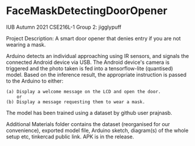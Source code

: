 # FaceMaskDetectingDoorOpener

IUB Autumn 2021 CSE216L-1
Group 2: jigglypuff

Project Description:  A smart door opener that denies entry if you are not wearing a mask.

Arduino detects an individual approaching using IR sensors, and signals the connected Android device via USB.
The Android device's camera is triggered and the photo taken is fed into a tensorflow-lite (quantised) model.
Based on the inference result, the appropriate instruction is passed to the Arduino to either:

    (a) Display a welcome message on the LCD and open the door.
        or
    (b) Display a message requesting them to wear a mask.
        
The model has been trained using a dataset by github user prajnasb.        

Additional Materials folder contains the dataset (reorganised for our convenience), exported model file,
Arduino sketch, diagram(s) of the whole setup etc, tinkercad public link. APK is in the release.
